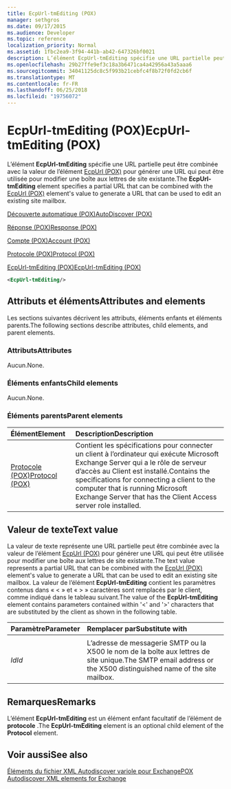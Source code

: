 ```yaml
---
title: EcpUrl-tmEditing (POX)
manager: sethgros
ms.date: 09/17/2015
ms.audience: Developer
ms.topic: reference
localization_priority: Normal
ms.assetid: 1fbc2ea9-3f94-441b-ab42-647326bf0021
description: L’élément EcpUrl-tmEditing spécifie une URL partielle peut être combinée avec la valeur de l’élément EcpUrl (POX) pour générer une URL qui peut être utilisée pour modifier une boîte aux lettres de site existante.
ms.openlocfilehash: 29b27ffe9ef3c18a3b6471ca4a42956a43a5aaa6
ms.sourcegitcommit: 34041125dc8c5f993b21cebfc4f8b72f0fd2cb6f
ms.translationtype: MT
ms.contentlocale: fr-FR
ms.lasthandoff: 06/25/2018
ms.locfileid: "19756072"
---
```

# <a name="ecpurl-tmediting-pox"></a><span data-ttu-id="f468e-103">EcpUrl-tmEditing (POX)</span><span class="sxs-lookup"><span data-stu-id="f468e-103">EcpUrl-tmEditing (POX)</span></span>

<span data-ttu-id="f468e-104">L’élément **EcpUrl-tmEditing** spécifie une URL partielle peut être combinée avec la valeur de l’élément [EcpUrl (POX)](ecpurl-pox.md) pour générer une URL qui peut être utilisée pour modifier une boîte aux lettres de site existante.</span><span class="sxs-lookup"><span data-stu-id="f468e-104">The **EcpUrl-tmEditing** element specifies a partial URL that can be combined with the [EcpUrl (POX)](ecpurl-pox.md) element's value to generate a URL that can be used to edit an existing site mailbox.</span></span> 
  
[<span data-ttu-id="f468e-105">Découverte automatique (POX)</span><span class="sxs-lookup"><span data-stu-id="f468e-105">AutoDiscover (POX)</span></span>](autodiscover-pox.md)
  
[<span data-ttu-id="f468e-106">Réponse (POX)</span><span class="sxs-lookup"><span data-stu-id="f468e-106">Response (POX)</span></span>](response-pox.md)
  
[<span data-ttu-id="f468e-107">Compte (POX)</span><span class="sxs-lookup"><span data-stu-id="f468e-107">Account (POX)</span></span>](account-pox.md)
  
[<span data-ttu-id="f468e-108">Protocole (POX)</span><span class="sxs-lookup"><span data-stu-id="f468e-108">Protocol (POX)</span></span>](protocol-pox.md)
  
[<span data-ttu-id="f468e-109">EcpUrl-tmEditing (POX)</span><span class="sxs-lookup"><span data-stu-id="f468e-109">EcpUrl-tmEditing (POX)</span></span>](ecpurl-tmediting-pox.md)
  
```XML
<EcpUrl-tmEditing/>
```

## <a name="attributes-and-elements"></a><span data-ttu-id="f468e-110">Attributs et éléments</span><span class="sxs-lookup"><span data-stu-id="f468e-110">Attributes and elements</span></span>

<span data-ttu-id="f468e-111">Les sections suivantes décrivent les attributs, éléments enfants et éléments parents.</span><span class="sxs-lookup"><span data-stu-id="f468e-111">The following sections describe attributes, child elements, and parent elements.</span></span>
  
### <a name="attributes"></a><span data-ttu-id="f468e-112">Attributs</span><span class="sxs-lookup"><span data-stu-id="f468e-112">Attributes</span></span>

<span data-ttu-id="f468e-113">Aucun.</span><span class="sxs-lookup"><span data-stu-id="f468e-113">None.</span></span>
  
### <a name="child-elements"></a><span data-ttu-id="f468e-114">Éléments enfants</span><span class="sxs-lookup"><span data-stu-id="f468e-114">Child elements</span></span>

<span data-ttu-id="f468e-115">Aucun.</span><span class="sxs-lookup"><span data-stu-id="f468e-115">None.</span></span>
  
### <a name="parent-elements"></a><span data-ttu-id="f468e-116">Éléments parents</span><span class="sxs-lookup"><span data-stu-id="f468e-116">Parent elements</span></span>

|<span data-ttu-id="f468e-117">**Élément**</span><span class="sxs-lookup"><span data-stu-id="f468e-117">**Element**</span></span>|<span data-ttu-id="f468e-118">**Description**</span><span class="sxs-lookup"><span data-stu-id="f468e-118">**Description**</span></span>|
|:-----|:-----|
|[<span data-ttu-id="f468e-119">Protocole (POX)</span><span class="sxs-lookup"><span data-stu-id="f468e-119">Protocol (POX)</span></span>](protocol-pox.md) <br/> |<span data-ttu-id="f468e-120">Contient les spécifications pour connecter un client à l’ordinateur qui exécute Microsoft Exchange Server qui a le rôle de serveur d’accès au Client est installé.</span><span class="sxs-lookup"><span data-stu-id="f468e-120">Contains the specifications for connecting a client to the computer that is running Microsoft Exchange Server that has the Client Access server role installed.</span></span>  <br/> |
   
## <a name="text-value"></a><span data-ttu-id="f468e-121">Valeur de texte</span><span class="sxs-lookup"><span data-stu-id="f468e-121">Text value</span></span>

<span data-ttu-id="f468e-122">La valeur de texte représente une URL partielle peut être combinée avec la valeur de l’élément [EcpUrl (POX)](ecpurl-pox.md) pour générer une URL qui peut être utilisée pour modifier une boîte aux lettres de site existante.</span><span class="sxs-lookup"><span data-stu-id="f468e-122">The text value represents a partial URL that can be combined with the [EcpUrl (POX)](ecpurl-pox.md) element's value to generate a URL that can be used to edit an existing site mailbox.</span></span> <span data-ttu-id="f468e-123">La valeur de l’élément **EcpUrl-tmEditing** contient les paramètres contenus dans « < » et « > » caractères sont remplacés par le client, comme indiqué dans le tableau suivant.</span><span class="sxs-lookup"><span data-stu-id="f468e-123">The value of the **EcpUrl-tmEditing** element contains parameters contained within '<' and '>' characters that are substituted by the client as shown in the following table.</span></span> 
  
|<span data-ttu-id="f468e-124">**Paramètre**</span><span class="sxs-lookup"><span data-stu-id="f468e-124">**Parameter**</span></span>|<span data-ttu-id="f468e-125">**Remplacer par**</span><span class="sxs-lookup"><span data-stu-id="f468e-125">**Substitute with**</span></span>|
|:-----|:-----|
| <span data-ttu-id="f468e-126">
  _Id_</span><span class="sxs-lookup"><span data-stu-id="f468e-126">_Id_</span></span> <br/> |<span data-ttu-id="f468e-127">L’adresse de messagerie SMTP ou la X500 le nom de la boîte aux lettres de site unique.</span><span class="sxs-lookup"><span data-stu-id="f468e-127">The SMTP email address or the X500 distinguished name of the site mailbox.</span></span>  <br/> |
   
## <a name="remarks"></a><span data-ttu-id="f468e-128">Remarques</span><span class="sxs-lookup"><span data-stu-id="f468e-128">Remarks</span></span>

<span data-ttu-id="f468e-129">L’élément **EcpUrl-tmEditing** est un élément enfant facultatif de l’élément de **protocole** .</span><span class="sxs-lookup"><span data-stu-id="f468e-129">The **EcpUrl-tmEditing** element is an optional child element of the **Protocol** element.</span></span> 
  
## <a name="see-also"></a><span data-ttu-id="f468e-130">Voir aussi</span><span class="sxs-lookup"><span data-stu-id="f468e-130">See also</span></span>



[<span data-ttu-id="f468e-131">Éléments du fichier XML Autodiscover variole pour Exchange</span><span class="sxs-lookup"><span data-stu-id="f468e-131">POX Autodiscover XML elements for Exchange</span></span>](pox-autodiscover-xml-elements-for-exchange.md)

